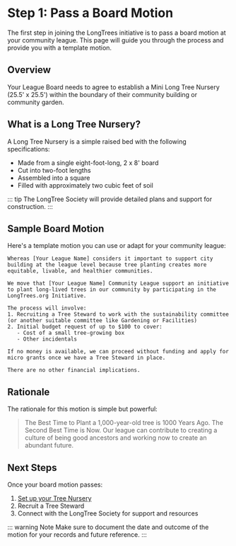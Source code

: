 # Step 1: Pass a Board Motion

The first step in joining the LongTrees initiative is to pass a board motion at your community league. This page will guide you through the process and provide you with a template motion.

## Overview

Your League Board needs to agree to establish a Mini Long Tree Nursery (25.5' x 25.5') within the boundary of their community building or community garden.

## What is a Long Tree Nursery?

A Long Tree Nursery is a simple raised bed with the following specifications:
- Made from a single eight-foot-long, 2 x 8' board
- Cut into two-foot lengths
- Assembled into a square
- Filled with approximately two cubic feet of soil

::: tip
The LongTree Society will provide detailed plans and support for construction.
:::

## Sample Board Motion

Here's a template motion you can use or adapt for your community league:

```
Whereas [Your League Name] considers it important to support city building at the league level because tree planting creates more equitable, livable, and healthier communities.

We move that [Your League Name] Community League support an initiative to plant long-lived trees in our community by participating in the LongTrees.org Initiative.

The process will involve:
1. Recruiting a Tree Steward to work with the sustainability committee (or another suitable committee like Gardening or Facilities)
2. Initial budget request of up to $100 to cover:
   - Cost of a small tree-growing box
   - Other incidentals

If no money is available, we can proceed without funding and apply for micro grants once we have a Tree Steward in place.

There are no other financial implications.
```

## Rationale

The rationale for this motion is simple but powerful:

> The Best Time to Plant a 1,000-year-old tree is 1000 Years Ago. The Second Best Time is Now. Our league can contribute to creating a culture of being good ancestors and working now to create an abundant future.

## Next Steps

Once your board motion passes:
1. [Set up your Tree Nursery](/guide/nursery-setup)
2. Recruit a Tree Steward
3. Connect with the LongTree Society for support and resources

::: warning Note
Make sure to document the date and outcome of the motion for your records and future reference.
:::